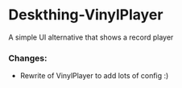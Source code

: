 # Deskthing-VinylPlayer

A simple UI alternative that shows a record player

### Changes:
- Rewrite of VinylPlayer to add lots of config :)
